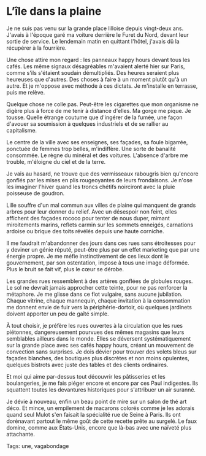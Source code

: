 # L&#8217;île dans la plaine

Je ne suis pas venu sur la grande place lilloise depuis vingt-deux ans. J'avais à l'époque garé ma voiture derrière le Furet du Nord, devant leur sortie de service. Le lendemain matin en quittant l'hôtel, j'avais dû la récupérer à la fourrière.<span id="more-33494"></span>

Une chose attire mon regard : les panneaux happy hours devant tous les cafés. Les même signaux désagréables m'avaient alerté hier sur Paris, comme s'ils s'étaient soudain démultipliés. Des heures seraient plus heureuses que d'autres. Des choses à faire à un moment plutôt qu'à un autre. Et je m'oppose avec méthode à ces dictats. Je m'installe en terrasse, puis me relève.

Quelque chose ne colle pas. Peut-être les cigarettes que mon organisme ne digère plus à force de me tenir à distance d'elles. Ma gorge me pique. Je tousse. Quelle étrange coutume que d'ingérer de la fumée, une façon d'avouer sa soumission à quelques industriels et de se rallier au capitalisme.

Le centre de la ville avec ses enseignes, ses façades, sa foule bigarrée, ponctuée de femmes trop belles, m'indiffère. Une sorte de banalité consommée. Le règne du minéral et des voitures. L'absence d'arbre me trouble, m'éloigne du ciel et de la terre.

Je vais au hasard, ne trouve que des vermisseaux rabougris bien qu'encore gonflés par les mises en plis rougeoyantes de leurs frondaisons. Je n'ose les imaginer l'hiver quand les troncs chétifs noirciront avec la pluie poisseuse de goudron.

Lille souffre d'un mal commun aux villes de plaine qui manquent de grands arbres pour leur donner du relief. Avec un désespoir non feint, elles affichent des façades rococo pour tenter de nous duper, mimant miroitements marins, reflets carmin sur les sommets enneigés, carnations ardoise ou brique des toits révélés depuis une haute corniche.

Il me faudrait m'abandonner des jours dans ces rues sans étroitesses pour y deviner un génie réputé, peut-être plus par un effet marketing que par une énergie propre. Je me méfie instinctivement de ces lieux dont le gouvernement, par son ostentation, impose à tous une image déformée. Plus le bruit se fait vif, plus le cœur se dérobe.

Les grandes rues ressemblent à des artères gonflées de globules rouges. Le sol ne devrait jamais approcher cette teinte, pour ne pas renforcer la métaphore. Je me glisse dans ce flot vulgaire, sans aucune jubilation. Chaque vitrine, chaque mannequin, chaque invitation à la consommation me donnent envie de fuir vers la périphérie-dortoir, où quelques jardinets doivent apporter un peu de gaîté simple.

À tout choisir, je préfère les rues ouvertes à la circulation que les rues piétonnes, dangereusement pourvues des mêmes magasins que leurs semblables ailleurs dans le monde. Elles se déversent systématiquement sur la grande place avec ses cafés happy hours, créant un mouvement de convection sans surprises. Je dois dévier pour trouver des volets bleus sur façades blanches, des boutiques plus discrètes et non moins opulentes, quelques bistrots avec juste des tables et des clients ordinaires.

Et moi qui aime par-dessus tout découvrir les pâtisseries et les boulangeries, je me fais piéger encore et encore par ces Paul indigestes. Ils squattent toutes les devantures historiques pour s'attribuer un air suranné.

Je dévie à nouveau, enfin un beau point de mire sur un salon de thé art déco. Et mince, un empilement de macarons colorés comme je les adorais quand seul Mulot s'en faisait la spécialité rue de Seine à Paris. Ils ont dorénavant partout le même goût de cette recette prête au surgelé. Le faux domine, comme aux États-Unis, encore que là-bas avec une naïveté plus attachante.

Tags: une, vagabondage